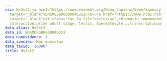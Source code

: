 ```yaml
---
csv: Hs3st2,<a href="https://www.ensembl.org/Homo_sapiens/Gene/Summary?db=core;g=ENSMUSG00000046321"
  target="_blank">ENSMUSG00000046321</a>,<a href="https://www.ncbi.nlm.nih.gov/pubmed/25450459"
  target="_blank"><i class="fas fa-file"></i></a>",chromatin immunoprecipitation assay,direct
  interaction,prime adult stage, testis, Spermatocyte,,,transcriptional regulation,
data_alias: Hs3st2
data_id: ENSMUSG00000046321
data_numevidence: 1
data_species: Mus musculus
data_taxid: '10090'
title: Hs3st2
---
```

